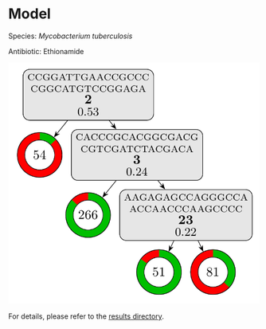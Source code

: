 
# Model

Species: *Mycobacterium tuberculosis*

Antibiotic: Ethionamide

<a href="./model.pdf"><img src="./model.png" /></a>

For details, please refer to the [results directory](../../../../../results/cart_b/mycobacterium%20tuberculosis/ethionamide/repeat_3/).

